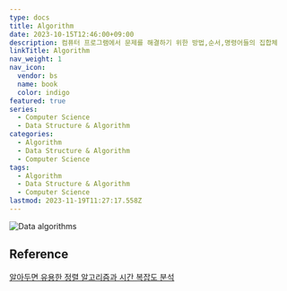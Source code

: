 ```yaml
---
type: docs
title: Algorithm
date: 2023-10-15T12:46:00+09:00
description: 컴퓨터 프로그램에서 문제를 해결하기 위한 방법,순서,명령어들의 집합체
linkTitle: Algorithm
nav_weight: 1
nav_icon:
  vendor: bs
  name: book
  color: indigo
featured: true
series:
  - Computer Science
  - Data Structure & Algorithm
categories:
  - Algorithm
  - Data Structure & Algorithm
  - Computer Science
tags:
  - Algorithm
  - Data Structure & Algorithm
  - Computer Science
lastmod: 2023-11-19T11:27:17.558Z
---
```


![Data algorithms](/computer-science/Taxonomy-of-the-algorithms.png#center)

## Reference

[알아두면 유용한 정렬 알고리즘과 시간 복잡도 분석](https://yozm.wishket.com/magazine/detail/2266/)
